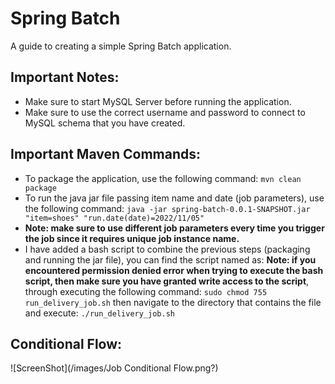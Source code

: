 # Spring Batch
A guide to creating a simple Spring Batch application.

## Important Notes:

* Make sure to start MySQL Server before running the application.
* Make sure to use the correct username and password to connect to MySQL schema that you have created.

## Important Maven Commands:

* To package the application, use the following command: ```mvn clean package```
* To run the java jar file passing item name and date (job parameters), use the following command: ```java -jar spring-batch-0.0.1-SNAPSHOT.jar "item=shoes" "run.date(date)=2022/11/05"```
* **Note: make sure to use different job parameters every time you trigger the job since it requires unique job instance name.**
* I have added a bash script to combine the previous steps (packaging and running the jar file), you can find the script named as:
**Note: if you encountered permission denied error when trying to execute the bash script, then make sure you have granted write access to the script**, through executing the following command: ```sudo chmod 755 run_delivery_job.sh```
then navigate to the directory that contains the file and execute: ```./run_delivery_job.sh```

## Conditional Flow:
![ScreenShot](/images/Job Conditional Flow.png?)

